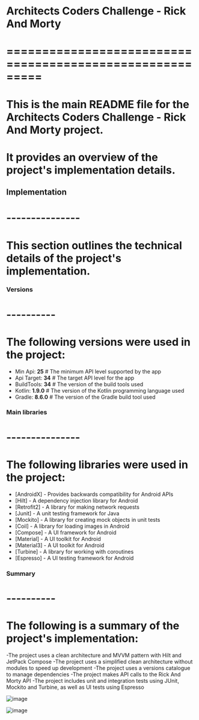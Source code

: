# Architects Coders Challenge - Rick And Morty
# =========================================================
# This is the main README file for the Architects Coders Challenge - Rick And Morty project.
# It provides an overview of the project's implementation details.

## Implementation
# ---------------
# This section outlines the technical details of the project's implementation.


### Versions
# ----------
# The following versions were used in the project:

- Min Api: **25**  # The minimum API level supported by the app
- Api Target: **34**  # The target API level for the app
- BuildTools: **34**  # The version of the build tools used
- Kotlin: **1.9.0**  # The version of the Kotlin programming language used
- Gradle: **8.6.0**  # The version of the Gradle build tool used

### Main libraries
# ---------------
# The following libraries were used in the project:

- [AndroidX] - Provides backwards compatibility for Android APIs
- [Hilt] - A dependency injection library for Android
- [Retrofit2] - A library for making network requests
- [Junit] - A unit testing framework for Java
- [Mockito] - A library for creating mock objects in unit tests
- [Coil] - A library for loading images in Android
- [Compose] - A UI framework for Android
- [Material] - A UI toolkit for Android
- [Material3] - A UI toolkit for Android
- [Turbine] - A library for working with coroutines
- [Espresso] - A UI testing framework for Android


### Summary
# ----------
# The following is a summary of the project's implementation:

-The project uses a clean architecture and MVVM pattern with Hilt and JetPack Compose
-The project uses a simplified clean architecture without modules to speed up development
-The project uses a versions catalogue to manage dependencies
-The project makes API calls to the Rick And Morty API
-The project includes unit and integration tests using JUnit, Mockito and Turbine, as well as UI tests using Espresso

![image](https://drive.google.com/uc?export=view&id=1obkersUNmhg3B3x9wSo9KtFlGmUKHaAF)

![image](https://drive.google.com/uc?export=view&id=1hMUqGfs_BbHcCXOUNBJ-V8Q3Q0ePkY8p)


